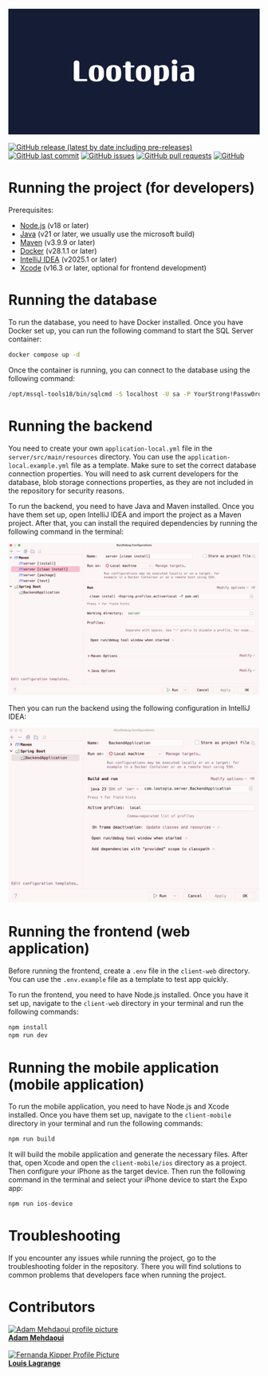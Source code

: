 ![Lootopia](other/lootopia.png)

[![GitHub release (latest by date including pre-releases)](https://img.shields.io/github/v/release/adammehdaoui/lootopia?include_prereleases)](https://img.shields.io/github/v/release/adammehdaoui/lootopia?include_prereleases)
[![GitHub last commit](https://img.shields.io/github/last-commit/adammehdaoui/lootopia)](https://img.shields.io/github/last-commit/adammehdaoui/lootopia)
[![GitHub issues](https://img.shields.io/github/issues-raw/adammehdaoui/lootopia)](https://img.shields.io/github/issues-raw/adammehdaoui/lootopia)
[![GitHub pull requests](https://img.shields.io/github/issues-pr/adammehdaoui/lootopia)](https://img.shields.io/github/issues-pr/adammehdaoui/lootopia)
[![GitHub](https://img.shields.io/github/license/adammehdaoui/lootopia)](https://img.shields.io/github/license/adammehdaoui/lootopia)

# Running the project (for developers)

Prerequisites:

- [Node.js](https://nodejs.org/en/download/) (v18 or later)
- [Java](https://www.oracle.com/java/technologies/javase-jdk11-downloads.html) (v21 or later, we usually use the microsoft build)
- [Maven](https://maven.apache.org/download.cgi) (v3.9.9 or later)
- [Docker](https://www.docker.com/products/docker-desktop) (v28.1.1 or later)
- [IntelliJ IDEA](https://www.jetbrains.com/idea/download/) (v2025.1 or later)
- [Xcode](https://code.visualstudio.com/download) (v16.3 or later, optional for frontend development)

# Running the database

To run the database, you need to have Docker installed. Once you have Docker set up, you can run the following command to start the SQL Server container:

```sh
docker compose up -d
```

Once the container is running, you can connect to the database using the following command:

```sh
/opt/mssql-tools18/bin/sqlcmd -S localhost -U sa -P YourStrong!Passw0rd -C
```

# Running the backend

You need to create your own `application-local.yml` file in the `server/src/main/resources` directory. You can use the `application-local.example.yml` file as a template.
Make sure to set the correct database connection properties.
You will need to ask current developers for the database, blob storage connections properties, as they are not included in the repository for security reasons.

To run the backend, you need to have Java and Maven installed. Once you have them set up, open IntelliJ IDEA and import the project as a Maven project. After that, you can install the required dependencies by running the following command in the terminal:

![IntelliJ install config](other/install-config.png)

Then you can run the backend using the following configuration in IntelliJ IDEA:

![IntelliJ run config](other/run-config.png)

# Running the frontend (web application)

Before running the frontend, create a `.env` file in the `client-web` directory. You can use the `.env.example` file as a template to test app quickly.

To run the frontend, you need to have Node.js installed. Once you have it set up, navigate to the `client-web` directory in your terminal and run the following commands:

```sh
npm install
npm run dev
```

# Running the mobile application (mobile application)

To run the mobile application, you need to have Node.js and Xcode installed. Once you have them set up, navigate to the `client-mobile` directory in your terminal and run the following commands:

```sh
npm run build
```

It will build the mobile application and generate the necessary files. After that, open Xcode and open the `client-mobile/ios` directory as a project. Then configure your iPhone as the target device.
Then run the following command in the terminal and select your iPhone device to start the Expo app:

```sh
npm run ios-device
```

# Troubleshooting

If you encounter any issues while running the project, go to the troubleshooting folder in the repository. There you will find solutions to common problems that developers face when running the project.

# Contributors

<a href="https://github.com/adammehdaoui">
  <img src="https://avatars.githubusercontent.com/u/90783059?v=4" width="100px;" alt="Adam Mehdaoui profile picture"/>
  <br>
  <b>Adam Mehdaoui</b>
</a>

<br>
<br>

<a href="https://github.com/louislagrange1">
  <img src="https://avatars.githubusercontent.com/u/115559521?v=4" width="100px;" alt="Fernanda Kipper Profile Picture"/>
  <br>
  <b>Louis Lagrange</b>
</a>
